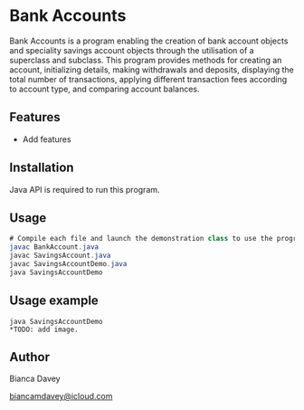 # Bank Accounts

Bank Accounts is a program enabling the creation of bank account objects and speciality savings account objects through the utilisation of a superclass and subclass. This program provides methods for creating an account, initializing details, making withdrawals and deposits, displaying the total number of transactions, applying different transaction fees according to account type, and comparing account balances.

## Features

* Add features

## Installation

Java API is required to run this program.

## Usage

```java
# Compile each file and launch the demonstration class to use the program.
javac BankAccount.java
javac SavingsAccount.java
javac SavingsAccountDemo.java
java SavingsAccountDemo
```

## Usage example

```
java SavingsAccountDemo
*TODO: add image.

```

## Author

Bianca Davey 

biancamdavey@icloud.com
